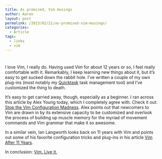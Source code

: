 ```yaml
---
title: As promised, Vim musings
author: Aaron
layout: post
permalink: /2013/02/21/as-promised-vim-musings/
categories:
  - Article
tags:
  - links
  - vim
---
```

# 

I love Vim, I really do. Having used Vim for about 12 years or so, I feel really comfortable with it. Remarkably, I keep learning new things about it, but it’s easy to get sucked down the rabbit hole. I’ve written a couple of my own plug-ins (most notably my [Quicktask][1] task management tool) and I’ve customized the thing to death.

 [1]: http://quicktask.aaronbieber.com

It’s easy to get carried away, though, especially as a beginner. I ran across this article by Alex Young today, which I completely agree with. Check it out: [Stop the Vim Configuration Madness][2]. Alex points out that newcomers to Vim are drawn in by its extensive capacity to be customized and overlook the process of building up muscle memory for the myriad of movement commands and Vim grammar that make it so awesome.

 [2]: http://usevim.com/2013/02/20/configuration/

In a similar vein, Ian Langworth looks back on 11 years with Vim and points out some of his favorite configuration tricks and plug-ins in his article [Vim After 11 Years][3].

 [3]: http://statico.github.com/vim.html

In conclusion: [Vim. Live it.][4]

 [4]: http://www.tylercipriani.com/vim.html